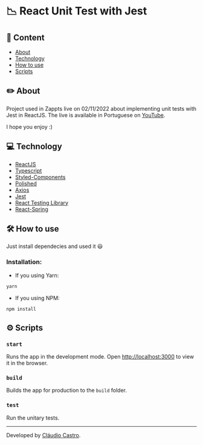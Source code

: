 # 📉 React Unit Test with Jest 

## 📌 Content

- [About](#-about)
- [Technology](#-technology)
- [How to use](#-how-to-use)
- [Scripts](#-scripts)

## ✏️ About

Project used in Zappts live on 02/11/2022 about implementing unit tests with Jest in ReactJS.
The live is available in Portuguese on [YouTube](...).

I hope you enjoy :)

## 💻 Technology

- [ReactJS](https://reactjs.org/)
- [Typescript](https://www.typescriptlang.org/)
- [Styled-Components](https://styled-components.com/)
- [Polished](https://polished.js.org/)
- [Axios](https://github.com/axios/axios)
- [Jest](https://jestjs.io/pt-BR/)
- [React Testing Library](https://testing-library.com/)
- [React-Spring](https://react-spring.io/)

## 🛠️ How to use

Just install dependecies and used it 😃

### Installation:
- If you using Yarn:
```bash
yarn
```

- If you using NPM:
```bash
npm install
```

## ⚙️ Scripts

### `start`

Runs the app in the development mode.
Open [http://localhost:3000](http://localhost:3000) to view it in the browser.

### `build`

Builds the app for production to the `build` folder.

### `test`

Run the unitary tests.

---
Developed by [Cláudio Castro](https://linkedin.com/in/ccastrojr). 
